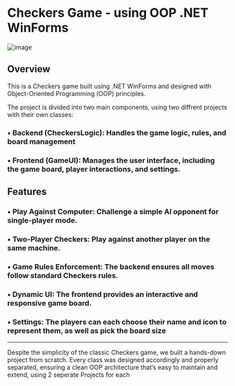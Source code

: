 # Checkers Game - using OOP .NET WinForms

![image](https://github.com/user-attachments/assets/d0d65c4a-7d9f-4490-892e-9284361f0782)

## Overview

This is a Checkers game built using .NET WinForms and designed with Object-Oriented Programming (OOP) principles.

The project is divided into two main components, using two diffrent projects with their own classes:

### • **Backend (CheckersLogic)**: Handles the game logic, rules, and board management
### • **Frontend (GameUI)**: Manages the user interface, including the game board, player interactions, and settings.

## Features
### • **Play Against Computer**: Challenge a simple AI opponent for single-player mode.
### • **Two-Player Checkers**: Play against another player on the same machine.
### • **Game Rules Enforcement**: The backend ensures all moves follow standard Checkers rules.
### • **Dynamic UI**: The frontend provides an interactive and responsive game board.
### • **Settings**: The players can each choose their name and icon to represent them, as well as pick the board size

---
Despite the simplicity of the classic Checkers game, we built a hands-down project from scratch. Every class was designed accordingly and properly separated, ensuring a clean OOP architecture that’s easy to maintain and extend, using 2 seperate Projects for each
